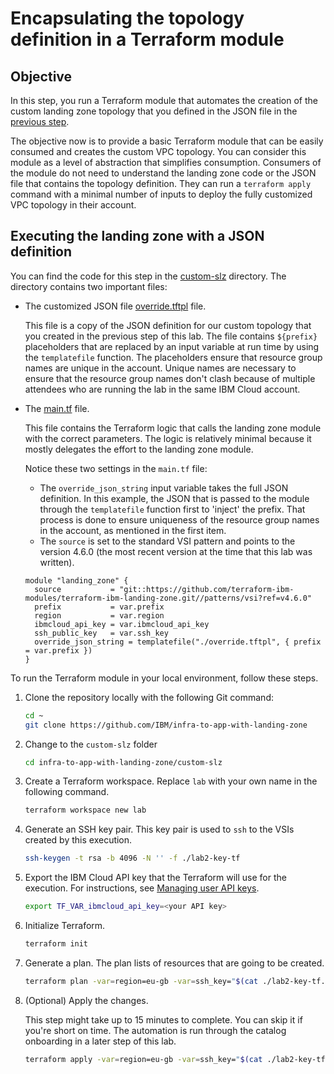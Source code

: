 # Encapsulating the topology definition in a Terraform module

## Objective

In this step, you run a Terraform module that automates the creation of the custom landing zone topology that you defined in the JSON file in the [previous step](./10-customizing.md).

The objective now is to provide a basic Terraform module that can be easily consumed and creates the custom VPC topology. You can consider this module as a level of abstraction that simplifies consumption. Consumers of the module do not need to understand the landing zone code or the JSON file that contains the topology definition. They can run a `terraform apply` command with a minimal number of inputs to deploy the fully customized VPC topology in their account.

## Executing the landing zone with a JSON definition

You can find the code for this step in the [custom-slz](https://github.com/IBM/infra-to-app-with-landing-zone/tree/main/custom-slz) directory. The directory contains two important files:
- The customized JSON file [override.tftpl](https://github.com/IBM/infra-to-app-with-landing-zone/blob/main/custom-slz/override.tftpl) file.

    This file is a copy of the JSON definition for our custom topology that you created in the previous step of this lab. The file contains `${prefix}` placeholders that are replaced by an input variable at run time by using the `templatefile` function. The placeholders ensure that resource group names are unique in the account. Unique names are necessary to ensure that the resource group names don't clash because of multiple attendees who are running the lab in the same IBM Cloud account.
- The [main.tf](https://github.com/IBM/infra-to-app-with-landing-zone/blob/main/custom-slz/main.tf) file.

    This file contains the Terraform logic that calls the landing zone module with the correct parameters. The logic is relatively minimal because it mostly delegates the effort to the landing zone module.

    Notice these two settings in the `main.tf` file:

    - The `override_json_string` input variable takes the full JSON definition. In this example, the JSON that is passed to the module through the `templatefile` function first to 'inject' the prefix. That process is done to ensure uniqueness of the resource group names in the account, as mentioned in the first item.
    - The `source` is set to the standard VSI pattern and points to the version 4.6.0 (the most recent version at the time that this lab was written).

    ```hcl
    module "landing_zone" {
      source           = "git::https://github.com/terraform-ibm-modules/terraform-ibm-landing-zone.git//patterns/vsi?ref=v4.6.0"
      prefix           = var.prefix
      region           = var.region
      ibmcloud_api_key = var.ibmcloud_api_key
      ssh_public_key   = var.ssh_key
      override_json_string = templatefile("./override.tftpl", { prefix = var.prefix })
    }
    ```

To run the Terraform module in your local environment, follow these steps.

1.  Clone the repository locally with the following Git command:

    ```sh
    cd ~
    git clone https://github.com/IBM/infra-to-app-with-landing-zone
    ```

2.  Change to the `custom-slz` folder

    ```sh
    cd infra-to-app-with-landing-zone/custom-slz
    ```

3.  Create a Terraform workspace. Replace `lab` with your own name in the following command.

    ```sh
    terraform workspace new lab
    ```

4.  Generate an SSH key pair. This key pair is used to `ssh` to the VSIs created by this execution.

    ```sh
    ssh-keygen -t rsa -b 4096 -N '' -f ./lab2-key-tf
    ```

5.  Export the IBM Cloud API key that the Terraform will use for the execution. For instructions, see [Managing user API keys](https://cloud.ibm.com/docs/account?topic=account-userapikey&interface=ui).

    ```sh
    export TF_VAR_ibmcloud_api_key=<your API key>
    ```

6.  Initialize Terraform.

    ```sh
    terraform init
    ```

7.  Generate a plan. The plan lists of resources that are going to be created.

    ```sh
    terraform plan -var=region=eu-gb -var=ssh_key="$(cat ./lab2-key-tf.pub)" -var=prefix=lab-prefix
    ```

8.  (Optional) Apply the changes.

    This step might take up to 15 minutes to complete. You can skip it if you're short on time. The automation is run through the catalog onboarding in a later step of this lab.

    ```sh
    terraform apply -var=region=eu-gb -var=ssh_key="$(cat ./lab2-key-tf.pub)" -var=prefix=lab-prefix
    ```
